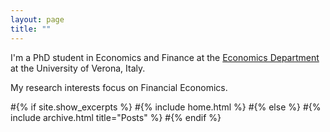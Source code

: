 ```yaml
---
layout: page
title: ""
---
```


I'm a PhD student in Economics and Finance at the [Economics Department](https://www.dse.univr.it) at the University of Verona, Italy. 

My research interests focus on Financial Economics.

#{% if site.show_excerpts %}
  #{% include home.html %}
#{% else %}
  #{% include archive.html title="Posts" %}
#{% endif %}
